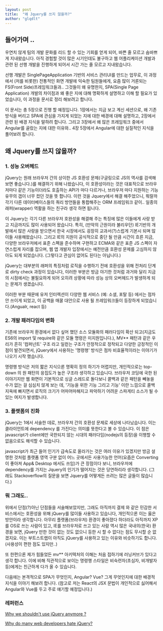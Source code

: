 ```yaml
---
layout: post
title:  "왜 Jquery를 쓰지 않을까?"
author: "glqdlt"
---
```


## 들어가며 ..

우연치 않게 팀의 개발 문화를 리드 할 수 있는 기회를 얻게 되어, 바쁜 줄 모르고 숨바쁘게 지내왔습니다. 아직 경험할 것이 많은 시기인데도 불구하고 웹 어플리케이션 개발과 관련 된 선행 개발을 진행하게 되어서 시간 가는 줄 모르고 지내왔습니다. 

선행 개발은 SinglePageApplication 기반의 서비스 관리UI를 만드는 업무로, 이 과정에서 (저를 비롯한) 전통적인 화면 개발에 익숙한 팀원들에게, 요즘 많이 거론되는 FS(Front Side)프레임워크들과.. 그것들이 왜 유명한지, SPA(Single Page Application) 개발의 차이점과 왜 좋은 지에 대해 명확하게 설명하고 이해 할 필요가 있었습니다, 이 과정을 문서로 정리 해보려고 합니다. 


이 문서는 총 5장으로 진행 할 예정입니다.
1장에서는 지금 보고 계신 세션으로, 왜 기존 방식을 버리고 SPA에 관심을 가지게 되었는 지에 대한 배경에 대해 설명하고, 2장에서 관련 된 배경 지식을 말하려 합니다. 그리고 3장에서 왜 많은 프레임워크 중에서 Angular를 골랐는 지에 대한 이유와.. 4장 5장에서 Angular에 대한 실질적인 지식을 풀어보려 합니다.

## 왜 Jquery를 쓰지 않을까?


### 1. 성능 오버헤드
 jQuery는 원래 브라우저 간의 상이한 JS 호환성 문제(구글링으로 JS의 역사를 검색해보면 좋습니다.)를 해결하기 위해 나왔습니다, 이 호환성이라는 것은 대표적으로 브라우저마다 같은 기능이더라도 호출하는 API가 마다 다르거나, 브라우저 마다 지원하는 기능 유무의 갭이 너무 컸던 것을 뜻 합니다. 이런 것을 Jquery에서 해결 해주었으니, 뭐랄까 각기 다른 데이터베이스들의 쿼리 방언들을 통합해주는 ORM 프레임워크 같이.. 일종의 래퍼(wrapper) 역활을 하는 친구라 생각 하면 됩니다.

이 Jquery는 각기 다른 브라우저 호완성을 해결해 주는 특징에 많은 이들에게 사랑 받고 지금까지도 많이 사용되어 왔습니다. 
특히, (만악의 근원이라 불리우던) IE기반의 개발에서 많은 사랑을 받으면서 한국 시장에서도 굉장히 교과서(?)스럽게 기본시 되며 많이들 사용해왔습니다. 그리고 IE의 지원이 공식적으로 중단 될 만큼 시간이 흐른 지금, 다양한 브라우저에서 표준 스펙을 준수하며 구현하고 ECMA와 같은 표준 JS 스펙이 자연스럽게 자리를 잡으며, 웹 앱 개발자 입장에서는 예전만큼 호환성 문제를 고심하지 않아도 되게 되었습니다. (그렇다고 관심이 없어도 된다는 아닙니다.)

jQuery는 대부분의 래퍼의 특징처럼 로직을 수행하기 전에 호환성을 위해 전처리 단계로 dirty check 과정이 있습니다, 이러한 부분은 방금 야기한 것처럼 과거와 달리 지금의 시점에서는 불필요하게 되어 오히려 상황에 따라 성능 상의 오버헤드가 발생하게 되는 문제가 생겼습니다.

이러한 부분 때문에 유저 인터렉션이 다양한 웹 서비스 (예: 소셜, 포탈 등) 에서는 점차 안 쓰이게 되었고, 이 공백을 매꿀 대안으로 사용 될 프레임워크들이 등장하게 되었습니다.(Angualr, react 등)

### 2. 개발 패러다임의 변화
기존에 브라우저 환경에서 없다 싶어 했던 소스 모듈화의 패러다임이 확산 되고(지금도 ES6의 import 및 require와 같은 모듈 명령은 미지원입니다.), MV** 패턴과 같은 우리가 흔히 '컴퍼넌트' 구조 라고 일컫는 구조가 안정적으로 정착되고 다양한 긍정적인 이점이 발견되면서, jQuery에서 사용하는 '명령행' 방식은 점차 비효율적이라는 이야기가 나오기 시작 했습니다. 

명령행 방식은 저의 짧은 지식으론 명확히 정의 하기가 어렵지만, 개인적으로는 top-down 의 원 패턴의 응집도가 높은 구조라 생각하고 있습니다. 브라우저 코딩에 국한 된 이야기지만 웹 화면이 기본적으로 싱글 스레드로 돌다보니 콜백과 같은 패턴을 빼놓을 수가 없는 걸 심심치 않게 보는 데, '기능을 위한 기능 그리고 기능' 이란 느낌으로 콜백지옥에 빠지면서 로직의 크기가 어마어마해지고 파악하기 어려운 스파게티 소스가 될 수 있는 여지가 발생합니다.


### 3. 플랫폼의 진화

jQuery는 1에서 서술한 데로, 브라우저 간의 호환성 문제로 세상에 나타났습니다. 이는 클라이언트에 dependency 를 가진다는 의미를 뜻한다고 볼 수 있습니다. 이 점은 javascript가 client에만 국한되지 않는 시대의 패러다임(nodejs의 등장)을 이행할 수 없음으로도 해석할 수 있습니다. 

javascript가 최근 들어 인기가 급속도로 올라가는 것은 여러 이유가 있겠지만 방금 설명한 것처럼 플랫폼 영역 구분 없이 어느 곳에서든 사용가능한 언어(요즘은 Converting 이 좋아져 App& Desktop 에서도 쓰임)가 큰 장점이다 보니,  브라우저에 dependency를 가지는 Jquery의 인기가 떨어지는 것은 당연하리라 생각합니다. (그래도 Stackoverflow의 질문을 보면 Jquery를 어떻게든 쓰려는 많은 글들이 많습니다.)


### 뭐 그래도..

위에서 단점(?)아닌 단점들을 서술해보았지만, 그래도 아직까지 결제 와 같은 민감한 서비스에서는 호환성을 위해 jQuery를 많이들 사용하고 있습니다, 개인적으론 이는 옳은 방안이라 생각합니다. 아무리 플랫폼(브라우저) 환경이 좋아졌다 하더라도 아직까지 XP를 OS로 쓰는 사람이 있고, IE를 브라우저로 쓰고 있는 사람 역시 많은 국내의(한국) 환경을 보면, jQuery 만한 것이 없는 것도 없으니 등한 시 할 수 없다는 점도 무시할 순 없겠지요. 이는 부트스트랩이 아직도 jQuery를 사용하고 있는 이유와 비슷하기도 합니다. (사용성이 편한 점도 있지만..)

또 한편으론 제가 힘들었든 mv** 아키텍처의 이해는 처음 접하기에 러닝커브가 있다고 생각 합니다. 
이에 비해 직관적으로 보이는 명령행 스타일은 비숙련자(초심자, 비개발자 등)에게는 친근하게 다가 올 수 있습니다.


다음에는 본격적으로 SPA가 무엇인지, Angular? Vue? 그게 무엇인지에 대한 배경적 지식을 이야기 해보려 합니다.
(참고로 저는 React의 JSX 문법이 개인적으로 싫어해서 Angular와 Vue를 두고 주로 얘기할 예정입니다.)


### 레퍼런스 
[Why we shouldn't use jQuery anymore ?](https://dev.to/belhassen07/why-i-dont-use-jquery-anymore--8nh)

[Why do many web developers hate jQuery?](https://hashnode.com/post/why-do-many-web-developers-hate-jquery-ciibz8fp801g9j3xtgx19utpe)
